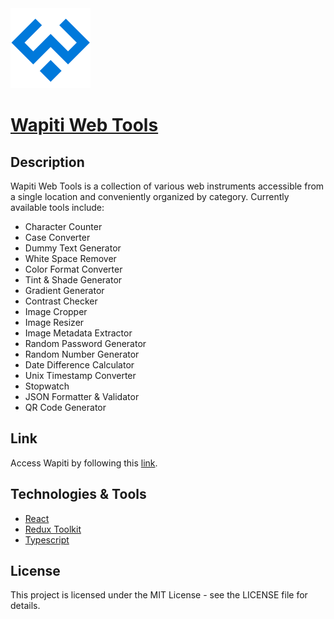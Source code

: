 <img src='public/favicon.svg' height='128'>

# [Wapiti Web Tools](https://wapiti-web-tools.vercel.app/)

## Description

Wapiti Web Tools is a collection of various web instruments accessible from a single location and conveniently organized by category. Currently available tools include:

- Character Counter
- Case Converter
- Dummy Text Generator
- White Space Remover
- Color Format Converter
- Tint & Shade Generator
- Gradient Generator
- Contrast Checker
- Image Cropper
- Image Resizer
- Image Metadata Extractor
- Random Password Generator
- Random Number Generator
- Date Difference Calculator
- Unix Timestamp Converter
- Stopwatch
- JSON Formatter & Validator
- QR Code Generator

## Link

Access Wapiti by following this [link](https://wapiti-web-tools.vercel.app/).

## Technologies & Tools

- [React](https://react.dev/)
- [Redux Toolkit](https://redux-toolkit.js.org/)
- [Typescript](https://www.typescriptlang.org/)

## License

This project is licensed under the MIT License - see the LICENSE file for details.
